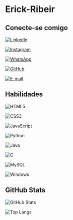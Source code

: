 # Erick-Ribeir

## Conecte-se comigo
[![LinkedIn](https://img.shields.io/badge/LinkedIn-006?style=for-the-badge&logo=linkedin&logoColor=0E76A8)](https://www.linkedin.com/in/erick-wildson-ribeiro-041b93243/)

[![Instagram](https://img.shields.io/badge/Instagram-724?style=for-the-badge&logo=instagram)](https://www.instagram.com/erick_wildson/)

[![WhatsApp](https://img.shields.io/badge/WhatsApp-25D366?style=for-the-badge&logo=whatsapp&logoColor=white)](https://wa.me/+5535999543044)

[![GitHub](https://img.shields.io/badge/GitHUbt-000?style=for-the-badge&logo=github&logoColor=white)](https://github.com/MrRibeir)

[![E-mail](https://img.shields.io/badge/-Email-000?style=for-the-badge&logo=microsoft-outlook&logoColor=009EFF)](mailto:ras-erick@hotmail.com)

## Habilidades
![HTML5](https://img.shields.io/badge/HTML5-000?style=for-the-badge&logo=html5)

![CSS3](https://img.shields.io/badge/CSS3-000?style=for-the-badge&logo=css3&logoColor=264CE4)

![JavaScript](https://img.shields.io/badge/JavaScript-000?style=for-the-badge&logo=javascript)

![Python](https://img.shields.io/badge/Python-000?style=for-the-badge&logo=python)

![Java](https://img.shields.io/badge/Java-000?style=for-the-badge&logo=java)

![C](https://img.shields.io/badge/C-000?style=for-the-badge&logo=c)

![MySQL](https://img.shields.io/badge/MySQL-000?style=for-the-badge&logo=mysql&logoColor=005C84)

![Windows](https://img.shields.io/badge/Windows-000?style=for-the-badge&logo=windows&logoColor=2CA5E0)
## GitHub Stats
![GitHub Stats](https://github-readme-stats.vercel.app/api?username=MrRibeir&theme=transparent&bg_color=000&border_color=30A3DC&show_icons=true&icon_color=30A3DC&title_color=E94D5F&text_color=FFF)

![Top Langs](https://github-readme-stats-git-masterrstaa-rickstaa.vercel.app/api/top-langs/?username=MrRibeir&bg_color=000&border_color=30A3DC&title_color=E94D5F&text_color=FFF)



